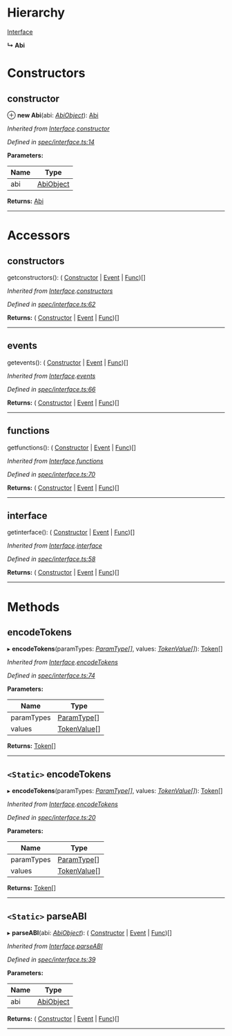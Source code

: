 

# Hierarchy

 [Interface](_spec_interface_.interface.md)

**↳ Abi**

# Constructors

<a id="constructor"></a>

##  constructor

⊕ **new Abi**(abi: *[AbiObject](../modules/_types_.md#abiobject)*): [Abi](_abi_.abi.md)

*Inherited from [Interface](_spec_interface_.interface.md).[constructor](_spec_interface_.interface.md#constructor)*

*Defined in [spec/interface.ts:14](https://github.com/paritytech/js-libs/blob/1633bdc/packages/abi/src/spec/interface.ts#L14)*

**Parameters:**

| Name | Type |
| ------ | ------ |
| abi | [AbiObject](../modules/_types_.md#abiobject) |

**Returns:** [Abi](_abi_.abi.md)

___

# Accessors

<a id="constructors"></a>

##  constructors

getconstructors(): ( [Constructor](_spec_constructor_.constructor.md) &#124; [Event](_spec_event_event_.event.md) &#124; [Func](_spec_function_.func.md))[]

*Inherited from [Interface](_spec_interface_.interface.md).[constructors](_spec_interface_.interface.md#constructors)*

*Defined in [spec/interface.ts:62](https://github.com/paritytech/js-libs/blob/1633bdc/packages/abi/src/spec/interface.ts#L62)*

**Returns:** ( [Constructor](_spec_constructor_.constructor.md) &#124; [Event](_spec_event_event_.event.md) &#124; [Func](_spec_function_.func.md))[]

___
<a id="events"></a>

##  events

getevents(): ( [Constructor](_spec_constructor_.constructor.md) &#124; [Event](_spec_event_event_.event.md) &#124; [Func](_spec_function_.func.md))[]

*Inherited from [Interface](_spec_interface_.interface.md).[events](_spec_interface_.interface.md#events)*

*Defined in [spec/interface.ts:66](https://github.com/paritytech/js-libs/blob/1633bdc/packages/abi/src/spec/interface.ts#L66)*

**Returns:** ( [Constructor](_spec_constructor_.constructor.md) &#124; [Event](_spec_event_event_.event.md) &#124; [Func](_spec_function_.func.md))[]

___
<a id="functions"></a>

##  functions

getfunctions(): ( [Constructor](_spec_constructor_.constructor.md) &#124; [Event](_spec_event_event_.event.md) &#124; [Func](_spec_function_.func.md))[]

*Inherited from [Interface](_spec_interface_.interface.md).[functions](_spec_interface_.interface.md#functions)*

*Defined in [spec/interface.ts:70](https://github.com/paritytech/js-libs/blob/1633bdc/packages/abi/src/spec/interface.ts#L70)*

**Returns:** ( [Constructor](_spec_constructor_.constructor.md) &#124; [Event](_spec_event_event_.event.md) &#124; [Func](_spec_function_.func.md))[]

___
<a id="interface"></a>

##  interface

getinterface(): ( [Constructor](_spec_constructor_.constructor.md) &#124; [Event](_spec_event_event_.event.md) &#124; [Func](_spec_function_.func.md))[]

*Inherited from [Interface](_spec_interface_.interface.md).[interface](_spec_interface_.interface.md#interface)*

*Defined in [spec/interface.ts:58](https://github.com/paritytech/js-libs/blob/1633bdc/packages/abi/src/spec/interface.ts#L58)*

**Returns:** ( [Constructor](_spec_constructor_.constructor.md) &#124; [Event](_spec_event_event_.event.md) &#124; [Func](_spec_function_.func.md))[]

___

# Methods

<a id="encodetokens"></a>

##  encodeTokens

▸ **encodeTokens**(paramTypes: *[ParamType](_spec_paramtype_paramtype_.paramtype.md)[]*, values: *[TokenValue](../modules/_types_.md#tokenvalue)[]*): [Token](_token_token_.token.md)[]

*Inherited from [Interface](_spec_interface_.interface.md).[encodeTokens](_spec_interface_.interface.md#encodetokens)*

*Defined in [spec/interface.ts:74](https://github.com/paritytech/js-libs/blob/1633bdc/packages/abi/src/spec/interface.ts#L74)*

**Parameters:**

| Name | Type |
| ------ | ------ |
| paramTypes | [ParamType](_spec_paramtype_paramtype_.paramtype.md)[] |
| values | [TokenValue](../modules/_types_.md#tokenvalue)[] |

**Returns:** [Token](_token_token_.token.md)[]

___
<a id="encodetokens-1"></a>

## `<Static>` encodeTokens

▸ **encodeTokens**(paramTypes: *[ParamType](_spec_paramtype_paramtype_.paramtype.md)[]*, values: *[TokenValue](../modules/_types_.md#tokenvalue)[]*): [Token](_token_token_.token.md)[]

*Inherited from [Interface](_spec_interface_.interface.md).[encodeTokens](_spec_interface_.interface.md#encodetokens-1)*

*Defined in [spec/interface.ts:20](https://github.com/paritytech/js-libs/blob/1633bdc/packages/abi/src/spec/interface.ts#L20)*

**Parameters:**

| Name | Type |
| ------ | ------ |
| paramTypes | [ParamType](_spec_paramtype_paramtype_.paramtype.md)[] |
| values | [TokenValue](../modules/_types_.md#tokenvalue)[] |

**Returns:** [Token](_token_token_.token.md)[]

___
<a id="parseabi"></a>

## `<Static>` parseABI

▸ **parseABI**(abi: *[AbiObject](../modules/_types_.md#abiobject)*): ( [Constructor](_spec_constructor_.constructor.md) &#124; [Event](_spec_event_event_.event.md) &#124; [Func](_spec_function_.func.md))[]

*Inherited from [Interface](_spec_interface_.interface.md).[parseABI](_spec_interface_.interface.md#parseabi)*

*Defined in [spec/interface.ts:39](https://github.com/paritytech/js-libs/blob/1633bdc/packages/abi/src/spec/interface.ts#L39)*

**Parameters:**

| Name | Type |
| ------ | ------ |
| abi | [AbiObject](../modules/_types_.md#abiobject) |

**Returns:** ( [Constructor](_spec_constructor_.constructor.md) &#124; [Event](_spec_event_event_.event.md) &#124; [Func](_spec_function_.func.md))[]

___

